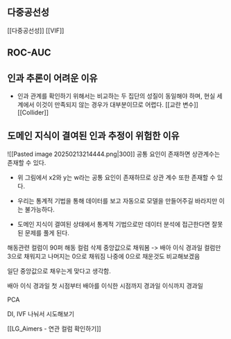 ## 다중공선성
[[다중공선성]]
[[VIF]]

## ROC-AUC


## 인과 추론이 어려운 이유
- 인과 관계를 확인하기 위해서는 비교하는 두 집단의 성질이 동일해야 하며, 현실 세계에서 이것이 만족되지 않는 경우가 대부분이므로 어렵다.
[[교란 변수]]
[[Collider]]

## 도메인 지식이 결여된 인과 추정이 위험한 이유
![[Pasted image 20250213214444.png|300]]
공통 요인이 존재하면 상관계수는 존재할 수 있다.
- 위 그림에서 x2와 y는 w라는 공통 요인이 존재하므로 상관 계수 또한 존재할 수 있다.

- 우리는 통계적 기법을 통해 데이터를 보고 자동으로 모델을 만들어주길 바라지만 이는 불가능하다.
- 도메인 지식이 결여된 상태에서 통계적 기법으로만 데이터 분석에 접근한다면 잘못된 문제를 풀게 된다.



해동관련 컬럼이 90퍼
해동 컬럼 삭제
중앙값으로 채워봄 -> 배아 이식 경과일 컬럼만 3으로 채워지고 나머지는 0으로 채워짐
나중에 0으로 채운것도 비교해보겠음

일단 중앙값으로 채우는게 맞다고 생각함.


배아 이식 경과일
	첫 시점부터 배아를 이식한 시점까지 경과일
	이식까지 경과일


PCA

DI, IVF 나눠서 시도해보기

[[LG_Aimers - 연관 컬럼 확인하기]]